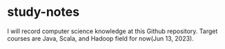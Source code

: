 # study-notes
I will record computer science knowledge at this Github repository.
Target courses are Java, Scala, and Hadoop field for now(Jun 13, 2023).